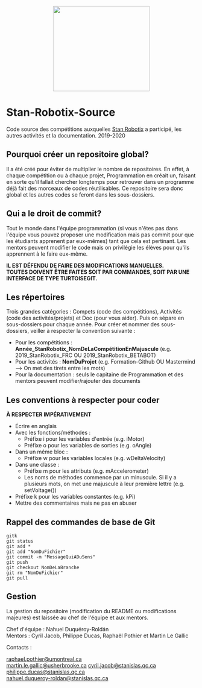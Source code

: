 <p align="center">
  <img width="256" height="226" src="https://stanrobotix.files.wordpress.com/2017/01/cropped-cropped-equipe-stan-logo2.jpg">
</p>

# Stan-Robotix-Source
Code source des compétitions auxquelles [Stan Robotix](https://stanrobotix.com/) a participé, les autres activités et la documentation.
2019-2020

## Pourquoi créer un repositoire global?
Il a été créé pour éviter de multiplier le nombre de repositoires. En effet, à chaque compétition ou à chaque projet, Programmation en créait un, faisant en sorte qu'il fallait chercher
longtemps pour retrouver dans un programme déjà fait des morceaux de codes réutilisables.
Ce repositoire sera donc global et les autres codes se feront dans les sous-dossiers.

## Qui a le droit de commit?
Tout le monde dans l'équipe programmation (si vous n'êtes pas dans l'équipe vous pouvez proposer une modification mais pas commit pour que les étudiants apprenent par eux-mêmes) tant que cela est pertinant. Les mentors peuvent modifier le code mais on privilégie les élèves pour qu'ils apprennent à le faire eux-même.

**IL EST DÉFENDU DE FAIRE DES MODIFICATIONS MANUELLES.**  
**TOUTES DOIVENT ÊTRE FAITES SOIT PAR COMMANDES, SOIT PAR UNE INTERFACE DE TYPE TURTOISEGIT.**

## Les répertoires
Trois grandes catégories : Compets (code des compétitions), Activités (code des activités/projets) et Doc (pour vous aider).
Puis on sépare en sous-dossiers pour chaque année.
Pour créer et nommer des sous-dossiers, veiller à respecter la convention suivante :
- Pour les compétitions : **Année_StanRobotix_NomDeLaCompétitionEnMajuscule** (e.g. 2019_StanRobotix_FRC OU 2019_StanRobotix_BETABOT)
- Pour les activités : **NomDuProjet** (e.g. Formation-Github OU Mastermind --> On met des tirets entre les mots)
- Pour la documentation : seuls le capitaine de Programmation et des mentors peuvent modifier/rajouter des documents

## Les conventions à respecter pour coder
**À RESPECTER IMPÉRATIVEMENT**
- Écrire en anglais
- Avec les fonctions/méthodes :
  - Préfixe i pour les variables d'entrée (e.g. iMotor)
  - Préfixe o pour les variables de sorties (e.g. oAngle)
- Dans un même bloc :
  - Préfixe w pour les variables locales (e.g. wDeltaVelocity)
- Dans une classe :
  - Préfixe m pour les attributs (e.g. mAccelerometer)
  - Les noms de méthodes commence par un minuscule. Si il y a plusieurs mots, on met une majuscule à leur première lettre (e.g. setVoltage())
- Préfixe k pour les variables constantes (e.g. kPi)
- Mettre des commentaires mais ne pas en abuser

## Rappel des commandes de base de Git
```
gitk
git status
git add *
git add "NomDuFichier"
git commit -m "MessageQuiADuSens"
git push
git checkout NomDeLaBranche
git rm "NomDuFichier"
git pull
```
## Gestion
La gestion du repositoire (modification du README ou modifications majeures) est laissée au chef de l'équipe et aux mentors.


Chef d'équipe : Nahuel Duquéroy-Roldán<br>
Mentors : Cyril Jacob, Philippe Ducas, Raphaël Pothier et Martin Le Gallic

Contacts :

raphael.pothier@umontreal.ca <br>
martin.le.gallic@usherbrooke.ca
cyril.jacob@stanislas.qc.ca <br>
philippe.ducas@stanislas.qc.ca <br>
nahuel.duqueroy-roldan@stanislas.qc.ca<br>

